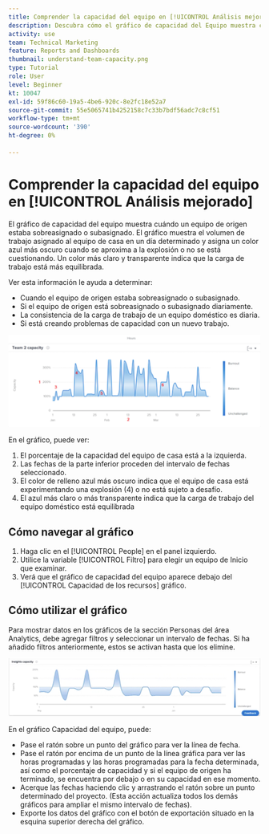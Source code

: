```yaml
---
title: Comprender la capacidad del equipo en [!UICONTROL Análisis mejorado]
description: Descubra cómo el gráfico de capacidad del Equipo muestra cuándo un equipo doméstico estaba sobreasignado o subasignado.
activity: use
team: Technical Marketing
feature: Reports and Dashboards
thumbnail: understand-team-capacity.png
type: Tutorial
role: User
level: Beginner
kt: 10047
exl-id: 59f86c60-19a5-4be6-920c-8e2fc18e52a7
source-git-commit: 55e5065741b4252158c7c33b7bdf56adc7c8cf51
workflow-type: tm+mt
source-wordcount: '390'
ht-degree: 0%

---
```


# Comprender la capacidad del equipo en [!UICONTROL Análisis mejorado]

El gráfico de capacidad del equipo muestra cuándo un equipo de origen estaba sobreasignado o subasignado. El gráfico muestra el volumen de trabajo asignado al equipo de casa en un día determinado y asigna un color azul más oscuro cuando se aproxima a la explosión o no se está cuestionando. Un color más claro y transparente indica que la carga de trabajo está más equilibrada.

Ver esta información le ayuda a determinar:

* Cuando el equipo de origen estaba sobreasignado o subasignado.
* Si el equipo de origen está sobreasignado o subasignado diariamente.
* La consistencia de la carga de trabajo de un equipo doméstico es diaria.
* Si está creando problemas de capacidad con un nuevo trabajo.

![Imagen que muestra un gráfico de capacidad del equipo con números en las áreas que se describen en las viñetas siguientes](assets/section-3-4.png)

En el gráfico, puede ver:

1. El porcentaje de la capacidad del equipo de casa está a la izquierda.
1. Las fechas de la parte inferior proceden del intervalo de fechas seleccionado.
1. El color de relleno azul más oscuro indica que el equipo de casa está experimentando una explosión (4) o no está sujeto a desafío.
1. El azul más claro o más transparente indica que la carga de trabajo del equipo doméstico está equilibrada

## Cómo navegar al gráfico

1. Haga clic en el [!UICONTROL People] en el panel izquierdo.
1. Utilice la variable [!UICONTROL Filtro] para elegir un equipo de Inicio que examinar.
1. Verá que el gráfico de capacidad del equipo aparece debajo del [!UICONTROL Capacidad de los recursos] gráfico.

## Cómo utilizar el gráfico

Para mostrar datos en los gráficos de la sección Personas del área Analytics, debe agregar filtros y seleccionar un intervalo de fechas. Si ha añadido filtros anteriormente, estos se activan hasta que los elimine.

![Una imagen que muestra un gráfico de capacidad de equipo](assets/section-3-5.png)

En el gráfico Capacidad del equipo, puede:

* Pase el ratón sobre un punto del gráfico para ver la línea de fecha.
* Pase el ratón por encima de un punto de la línea gráfica para ver las horas programadas y las horas programadas para la fecha determinada, así como el porcentaje de capacidad y si el equipo de origen ha terminado, se encuentra por debajo o en su capacidad en ese momento.
* Acerque las fechas haciendo clic y arrastrando el ratón sobre un punto determinado del proyecto. (Esta acción actualiza todos los demás gráficos para ampliar el mismo intervalo de fechas).
* Exporte los datos del gráfico con el botón de exportación situado en la esquina superior derecha del gráfico.
